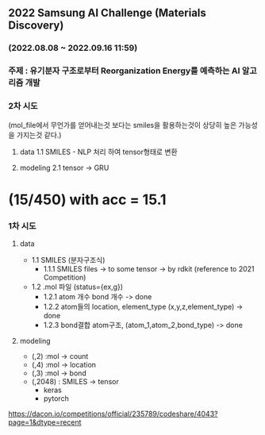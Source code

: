 ## 2022 Samsung AI Challenge (Materials Discovery)
### (2022.08.08 ~ 2022.09.16 11:59)
### 주제 : 유기분자 구조로부터 Reorganization Energy를 예측하는 AI 알고리즘 개발

### 2차 시도
(mol_file에서 무언가를 얻어내는것 보다는 smiles을 활용하는것이 상당히 높은 가능성을 가지는것 같다.)
1. data
	1.1 SMILES 
		- NLP 처리 하여 tensor형태로 변환

2. modeling
	2.1 tensor -> GRU

# (15/450) with acc = 15.1

### 1차 시도
1. data
    - 1.1 SMILES (분자구조식)
		- 1.1.1 SMILES files -> to some tensor
			-> by rdkit (reference to 2021 Competition)
    - 1.2 .mol 파일 (status={ex,g}) 
        - 1.2.1 atom 개수 bond 개수 -> done
        - 1.2.2 atom들의 location, element_type (x,y,z,element_type) -> done
        - 1.2.3 bond결합 atom구조, (atom_1,atom_2,bond_type) -> done

2. modeling
	- (,2) :mol -> count
	- (,4) :mol -> location
	- (,3) :mol ->  bond
	- (,2048) : SMILES -> tensor
		- keras
		- pytorch

https://dacon.io/competitions/official/235789/codeshare/4043?page=1&dtype=recent


